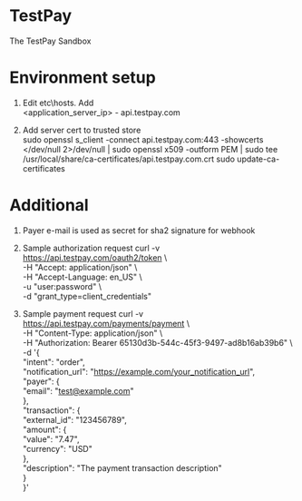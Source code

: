 # TestPay
The TestPay Sandbox

# Environment setup
1. Edit etc\hosts. Add \
   <application_server_ip> - api.testpay.com 
   
2. Add server cert to trusted store \
   sudo openssl s_client -connect api.testpay.com:443 -showcerts </dev/null 2>/dev/null | sudo openssl x509 -outform PEM | sudo tee /usr/local/share/ca-certificates/api.testpay.com.crt 
   sudo update-ca-certificates

# Additional
1. Payer e-mail is used as secret for sha2 signature for webhook

2. Sample authorization request
   curl -v https://api.testpay.com/oauth2/token \\ \
-H "Accept: application/json" \\ \
-H "Accept-Language: en_US" \\ \
-u "user:password" \\ \
-d "grant_type=client_credentials"

3. Sample payment request
curl -v https://api.testpay.com/payments/payment \\ \
-H "Content-Type: application/json" \\ \
-H "Authorization: Bearer 65130d3b-544c-45f3-9497-ad8b16ab39b6" \\ \
-d '{ \
"intent": "order", \
"notification_url": "https://example.com/your_notification_url", \
"payer": { \
"email": "test@example.com" \
}, \
"transaction": { \
"external_id": "123456789", \
"amount": { \
"value": "7.47", \
"currency": "USD" \
}, \
"description": "The payment transaction description" \
} \
}'
